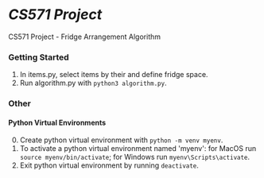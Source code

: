 # *CS571 Project*

CS571 Project - Fridge Arrangement Algorithm

### Getting Started

1. In items.py, select items by their and define fridge space.
2. Run algorithm.py with `python3 algorithm.py`.

### Other

#### Python Virtual Environments
0. Create python virtual environment with `python -m venv myenv`.
1. To activate a python virtual environment named 'myenv': for MacOS run `source myenv/bin/activate`; for Windows run `myenv\Scripts\activate`.
2. Exit python virtual environment by running `deactivate`.